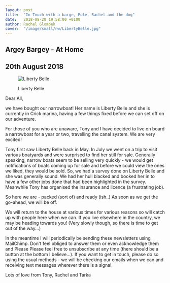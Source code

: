 ```yaml
---
layout: post
title:  "In Touch with a barge, Pole, Rachel and the dog"
date:   2018-08-20 19:58:00 +0100
author: Rachel Glombek
cover:  "/image/small/nw/LibertyBelle.jpg"
---
```


<h2>Argey Bargey - At Home</h2>

<h2>20th August 2018</h2>

<figure>
 <img src="{{site.baseurl}}/image/small/nw/LibertyBelle.jpg" alt="Liberty Belle">
 <figcaption>
 <p>Liberty Belle</p>
 </figcaption>
</figure>

<p>Dear All,</p>
<p>we have bought our narrowboat! Her name is Liberty Belle and she is currently in Crick marina, having a few things fixed before we can set off on our adventure.</p>

<p>For those of you who are unaware, Tony and I have decided to live on board a narrowboat for a year or two, travelling the canal system. We are very excited!</p>

<p>Tony first saw Liberty Belle back in May. In July we went on a trip to visit various boatyards and were surprised to find her still for sale. Generally speaking, narrow boats seem to be selling very quickly - we would get notifications of boats coming up for sale and before we could view the ones we liked, they would be sold. So, we had a survey done on Liberty Belle and she was generally sound. We had her hull blacked and booked her in to have a few other jobs done that had been highlighted in the survey. Meanwhile Tony has organised the insurance and licence (a frustrating job).</p>

<p>So here we are - packed (sort of) and ready (ish..) As soon as we get the go-ahead, we will be off.</p>

<p>We will return to the house at various times for various reasons so will catch up with people here when we can. If you live elsewhere in the country, we may be heading towards you! (Very slowly though, so there is time to get out of the way...)</p>

<p>In the meantime I will periodically be sending these newsletters using MailChimp. Don't feel obliged to answer them or even acknowledge them and Please Please feel free to unsubscribe at any time (there should be a button at the bottom I believe...). If you want to get in touch, please do so using the usual methods - we will be checking our emails when we can and receiving text messages wherever there is a signal.</p>

<p>Lots of love from Tony, Rachel and Tarka</p>
